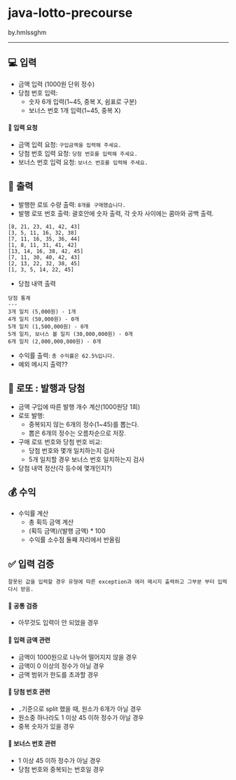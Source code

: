 # java-lotto-precourse
by.hmlssghm
- - -
## 💻 입력
- 금액 입력 (1000원 단위 정수)
- 당첨 번호 입력:
  - 숫자 6개 입력(1~45, 중복 X, 쉼표로 구분)
  - 보너스 번호 1개 입력(1~45, 중복 X)
#### 🙏 입력 요청
- 금액 입력 요청: `구입금액을 입력해 주세요.`
- 당첨 번호 입력 요청: `당첨 번호를 입력해 주세요.`
- 보너스 번호 입력 요청: `보너스 번호를 입력해 주세요.`

## 💬 출력
- 발행한 로또 수량 출력: `8개를 구매했습니다.`
- 발행 로또 번호 출력: 괄호안에 숫자 출력, 각 숫자 사이에는 콤마와 공백 출력.
```agsl
[8, 21, 23, 41, 42, 43]
[3, 5, 11, 16, 32, 38]
[7, 11, 16, 35, 36, 44]
[1, 8, 11, 31, 41, 42]
[13, 14, 16, 38, 42, 45]
[7, 11, 30, 40, 42, 43]
[2, 13, 22, 32, 38, 45]
[1, 3, 5, 14, 22, 45]
```
- 당첨 내역 출력
```
당첨 통계
---
3개 일치 (5,000원) - 1개
4개 일치 (50,000원) - 0개
5개 일치 (1,500,000원) - 0개
5개 일치, 보너스 볼 일치 (30,000,000원) - 0개
6개 일치 (2,000,000,000원) - 0개
```
- 수익률 출력: `총 수익률은 62.5%입니다.`
- 예외 메시지 출력??

## 🎰 로또 : 발행과 당첨
- 금액 구입에 따른 발행 개수 계산(1000원당 1회)
- 로또 발행:
  - 중복되지 않는 6개의 정수(1~45)를 뽑는다.
  - 뽑은 6개의 정수는 오름차순으로 저장.
- 구매 로또 번호와 당첨 번호 비교:
  - 당첨 번호와 몇개 일치하는지 검사
  - 5개 일치할 경우 보너스 번호 일치하는지 검사
- 당첨 내역 정산(각 등수에 몇개인지?)

## 💰 수익
- 수익률 계산
  - 총 획득 금액 계산
  - (획득 금액)/(발행 금액) * 100
  - 수익률 소수점 둘째 자리에서 반올림

## ✅ 입력 검증
```
잘못된 값을 입력할 경우 유형에 따른 exception과 에러 메시지 출력하고 그부분 부터 입력 다시 받음.
```
#### 📌 공통 검증
- 아무것도 입력이 안 되었을 경우
#### 📌 입력 금액 관련 
- 금액이 1000원으로 나누어 떨어지지 않을 경우
- 금액이 0 이상의 정수가 아닐 경우
- 금액 범위가 한도를 초과할 경우
#### 📌 당첨 번호 관련
- `,`기준으로 split 했을 때, 원소가 6개가 아닐 경우
- 원소중 하나라도 1 이상 45 이하 정수가 아닐 경우
- 중복 숫자가 있을 경우
#### 📌 보너스 번호 관련
- 1 이상 45 이하 정수가 아닐 경우
- 당첨 번호와 중복되는 번호일 경우 